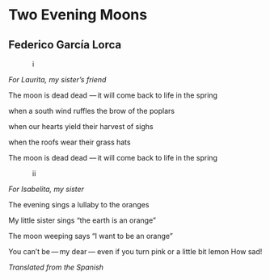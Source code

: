 # Two Evening Moons
## Federico García Lorca
            i

 _For Laurita, my sister’s friend_

The moon is dead dead
— it will come back to life in the spring

when a south wind
ruffles the brow of the poplars

when our hearts yield their harvest of sighs

when the roofs wear their grass hats

The moon is dead dead
— it will come back to life in the spring


            ii

 _For Isabelita, my sister_

The evening sings a lullaby
to the oranges

My little sister sings
“the earth is an orange”

The moon weeping says
“I want to be an orange”

You can’t be — my dear —
even if you turn pink
or a little bit lemon
How sad!

_Translated from the Spanish_